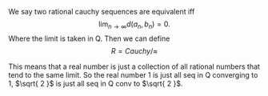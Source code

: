 We say two rational cauchy sequences are equivalent iff 
$$
\lim_{ n \to \infty } d(a_{n},b_{n}) =0.
$$
Where the limit is taken in Q. Then we can define
$$
R = Cauchy/≈
$$

This means that a real number is just a collection of all rational numbers that tend to the same limit. So the real number 1 is just all seq in Q converging to 1, $\sqrt{ 2 }$ is just all seq in Q conv to $\sqrt{ 2 }$.